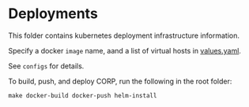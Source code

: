 # Deployments

This folder contains kubernetes deployment infrastructure information.

Specify a docker `image` name, aand a list of virtual hosts
in [values.yaml](helm/values.yaml).

See `configs` for details.

To build, push, and deploy CORP, run the following in the root folder:

```
make docker-build docker-push helm-install
```

